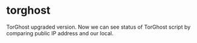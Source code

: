 # torghost

TorGhost upgraded version. Now we can see status of TorGhost script by comparing public IP address and our local.
